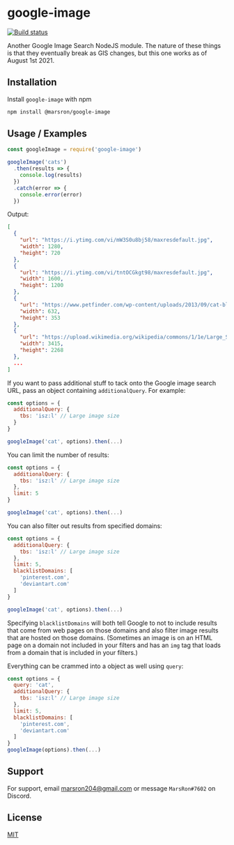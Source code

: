 # google-image

[![Build status](https://travis-ci.org/MarsRon/google-image.svg?branch=main)](https://travis-ci.org/MarsRon/google-image "Build status")

Another Google Image Search NodeJS module. The nature of these things is that they eventually break as GIS changes, but this one works as of August 1st 2021.

## Installation

Install `google-image` with npm

```sh
npm install @marsron/google-image
```

## Usage / Examples

```js
const googleImage = require('google-image')

googleImage('cats')
  .then(results => {
    console.log(results)
  })
  .catch(error => {
    console.error(error)
  })
```

Output:
```json
[
  {
    "url": "https://i.ytimg.com/vi/mW3S0u8bj58/maxresdefault.jpg",
    "width": 1280,
    "height": 720
  },
  {
    "url": "https://i.ytimg.com/vi/tntOCGkgt98/maxresdefault.jpg",
    "width": 1600,
    "height": 1200
  },
  {
    "url": "https://www.petfinder.com/wp-content/uploads/2013/09/cat-black-superstitious-fcs-cat-myths-162286659.jpg",
    "width": 632,
    "height": 353
  },
  {
    "url": "https://upload.wikimedia.org/wikipedia/commons/1/1e/Large_Siamese_cat_tosses_a_mouse.jpg",
    "width": 3415,
    "height": 2268
  },
  ...
]
```

If you want to pass additional stuff to tack onto the Google image search URL, pass an object containing `additionalQuery`. For example:

```js
const options = {
  additionalQuery: {
    tbs: 'isz:l' // Large image size
  }
}

googleImage('cat', options).then(...)
```

You can limit the number of results:

```js
const options = {
  additionalQuery: {
    tbs: 'isz:l' // Large image size
  },
  limit: 5
}

googleImage('cat', options).then(...)
```

You can also filter out results from specified domains:

```js
const options = {
  additionalQuery: {
    tbs: 'isz:l' // Large image size
  },
  limit: 5,
  blacklistDomains: [
    'pinterest.com',
    'deviantart.com'
  ]
}

googleImage('cat', options).then(...)
```

Specifying `blacklistDomains` will both tell Google to not to include results that come from web pages on those domains and also filter image results that are hosted on those domains. (Sometimes an image is on an HTML page on a domain not included in your filters and has an `img` tag that loads from a domain that is included in your filters.)

Everything can be crammed into a object as well using `query`:

```js
const options = {
  query: 'cat',
  additionalQuery: {
    tbs: 'isz:l' // Large image size
  },
  limit: 5,
  blacklistDomains: [
    'pinterest.com',
    'deviantart.com'
  ]
}
googleImage(options).then(...)
```

## Support

For support, email marsron204@gmail.com or message `MarsRon#7602` on Discord.

## License

[MIT](https://github.com/MarsRon/google-image/blob/main/LICENSE.md)
